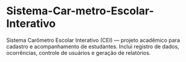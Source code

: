 # Sistema-Car-metro-Escolar-Interativo
Sistema Carômetro Escolar Interativo (CEI) — projeto acadêmico para cadastro e acompanhamento de estudantes. Inclui registro de dados, ocorrências, controle de usuários e geração de relatórios.
